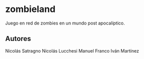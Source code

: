# zombieland
Juego en red de zombies en un mundo post apocalíptico.

## Autores
Nicolás Satragno
Nicolás Lucchesi
Manuel Franco
Iván Martínez

